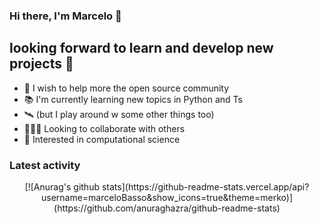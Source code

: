 ### Hi there, I'm Marcelo 👋

## looking forward to learn and develop new projects 🎯

- 🔭 I wish to help more the open source community
- 📚 I'm currently learning new topics in Python and Ts
- 🛰 (but I play around w some other things too)
- 👨🏻‍🚀 Looking to collaborate with others
- 🧫 Interested in computational science

### Latest activity

<div align="center">
[![Anurag's github stats](https://github-readme-stats.vercel.app/api?username=marceloBasso&show_icons=true&theme=merko)](https://github.com/anuraghazra/github-readme-stats)
</div>
